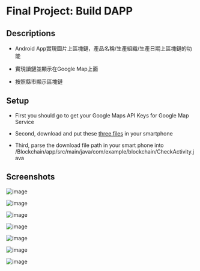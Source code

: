# Final Project: Build DAPP

## Descriptions
* Android App實現圖片上區塊鏈，產品名稱/生產組織/生產日期上區塊鏈的功能

* 實現讀鏈並顯示在Google Map上面

* 按照縣市顯示區塊鏈  

## Setup
* First you should go to get your Google Maps API Keys for Google Map Service

* Second, download and put these [three files](https://drive.google.com/drive/folders/1u1fUgOHoKhJKFjydSOeP_GD10lPy-MwF?usp=sharing) in your smartphone

* Third, parse the download file path in your smart phone into /Blockchain/app/src/main/java/com/example/blockchain/CheckActivity.java

## Screenshots

![image](https://github.com/ArrowHuang/blockchain2020-fall/blob/master/Final%20Project%20DAPP/ScreenShot/fig1.png)

![image](https://github.com/ArrowHuang/blockchain2020-fall/blob/master/Final%20Project%20DAPP/ScreenShot/fig2.png)

![image](https://github.com/ArrowHuang/blockchain2020-fall/blob/master/Final%20Project%20DAPP/ScreenShot/fig3.png)

![image](https://github.com/ArrowHuang/blockchain2020-fall/blob/master/Final%20Project%20DAPP/ScreenShot/fig4.png)

![image](https://github.com/ArrowHuang/blockchain2020-fall/blob/master/Final%20Project%20DAPP/ScreenShot/fig5.png)

![image](https://github.com/ArrowHuang/blockchain2020-fall/blob/master/Final%20Project%20DAPP/ScreenShot/fig6.png)

![image](https://github.com/ArrowHuang/blockchain2020-fall/blob/master/Final%20Project%20DAPP/ScreenShot/fig7.png)
  
